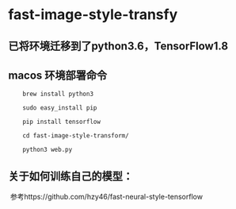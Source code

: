 # fast-image-style-transfy

## 已将环境迁移到了python3.6，TensorFlow1.8

## macos 环境部署命令
```
    brew install python3

    sudo easy_install pip

    pip install tensorflow

    cd fast-image-style-transform/

    python3 web.py
```

## 关于如何训练自己的模型：
  参考https://github.com/hzy46/fast-neural-style-tensorflow
